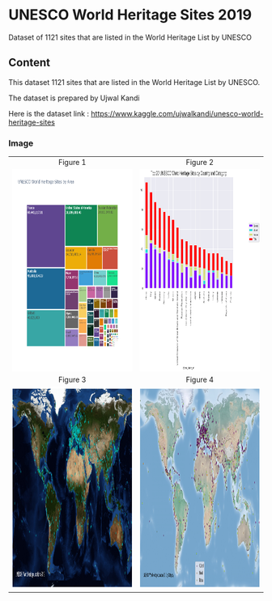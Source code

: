 # UNESCO World Heritage Sites 2019
Dataset of 1121 sites that are listed in the World Heritage List by UNESCO

## Content
This dataset 1121 sites that are listed in the World Heritage List by UNESCO.

The dataset is prepared by Ujwal Kandi

Here is the dataset link : https://www.kaggle.com/ujwalkandi/unesco-world-heritage-sites

### Image

<table style="border: 0px;">
  <tr>
     <td align="center"> Figure 1 </td>
     <td align="center"> Figure 2 </td>
  </tr>
  <tr>
    <td><img width="600" height="400" src ="https://github.com/Rapter1990/Data-Visualization-Examples/blob/master/UNESCO%20World%20Heritage%20Sites%202019/images/image1.png"></td>
    <td><img width="600" height="400" src ="https://github.com/Rapter1990/Data-Visualization-Examples/blob/master/UNESCO%20World%20Heritage%20Sites%202019/images/image2.png"></td>
  </tr>
  <tr>
     <td align="center"> Figure 3 </td>
     <td align="center"> Figure 4 </td>
  </tr>
  <tr>
    <td><img width="600" height="400" src ="https://github.com/Rapter1990/Data-Visualization-Examples/blob/master/UNESCO%20World%20Heritage%20Sites%202019/images/image3.png"></td>
    <td><img width="600" height="400" src ="https://github.com/Rapter1990/Data-Visualization-Examples/blob/master/UNESCO%20World%20Heritage%20Sites%202019/images/image5.png"></td>
  </tr>
</table>

